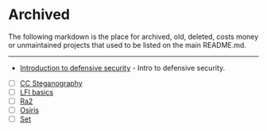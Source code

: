 # Archived

The following markdown is the place for archived, old, deleted, costs money or unmaintained projects that used to be listed on the main README.md.

---

* [Introduction to defensive security](<https://tryhackme.com/room/defensivesecurity>) - Intro to defensive security.
* [ ] [CC Steganography](<https://tryhackme.com/room/ccstego>)
* [ ] [LFI basics](<https://tryhackme.com/room/lfibasics>)
* [ ] [Ra2](<https://tryhackme.com/room/ra2>)
* [ ] [Osiris](<https://tryhackme.com/room/osiris>)
* [ ] [Set](<https://tryhackme.com/room/set>)

